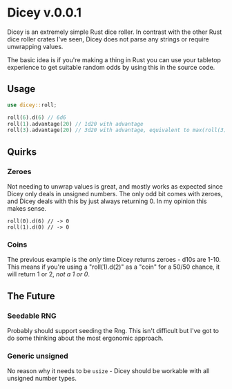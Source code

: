 # Dicey v.0.0.1

Dicey is an extremely simple Rust dice roller. In contrast with the other Rust
dice roller crates I've seen, Dicey does not parse any strings or require
unwrapping values.

The basic idea is if you're making a thing in Rust you can use your tabletop
experience to get suitable random odds by using this in the source code.

## Usage

``` rust
use dicey::roll;

roll(6).d(6) // 6d6
roll(1).advantage(20) // 1d20 with advantage
roll(3).advantage(20) // 3d20 with advantage, equivalent to max(roll(3).d(20), roll(3).d(20))
```

## Quirks

### Zeroes

Not needing to unwrap values is great, and mostly works as expected since Dicey
only deals in unsigned numbers. The only odd bit comes with zeroes, and Dicey
deals with this by just always returning 0. In my opinion this makes sense.

```
roll(0).d(6) // -> 0
roll(1).d(0) // -> 0
```

### Coins

The previous example is the *only* time Dicey returns zeroes - d10s are 1-10. This
means if you're using a "roll(1).d(2)" as a "coin" for a 50/50 chance, it will return
1 or 2, *not a 1 or 0*.

## The Future

### Seedable RNG

Probably should support seeding the Rng. This isn't difficult but I've got to
do some thinking about the most ergonomic approach.

### Generic unsigned

No reason why it needs to be `usize` - Dicey should be workable with all unsigned
number types.
